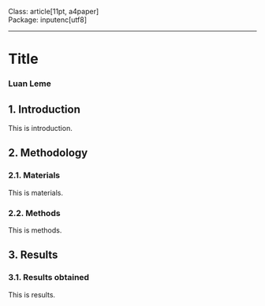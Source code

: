 Class: article[11pt, a4paper]  
Package: inputenc[utf8]  
***  
# Title  
### Luan Leme  
## 1. Introduction  
This is introduction.  
## 2. Methodology  
### 2.1. Materials  
This is materials.  
### 2.2. Methods  
This is methods.  
## 3. Results  
### 3.1. Results obtained  
This is results.